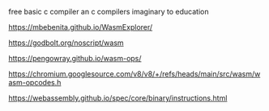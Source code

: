 free basic c compiler
 an c compilers imaginary to education 

 https://mbebenita.github.io/WasmExplorer/

https://godbolt.org/noscript/wasm


 https://pengowray.github.io/wasm-ops/


 https://chromium.googlesource.com/v8/v8/+/refs/heads/main/src/wasm/wasm-opcodes.h

 
https://webassembly.github.io/spec/core/binary/instructions.html

